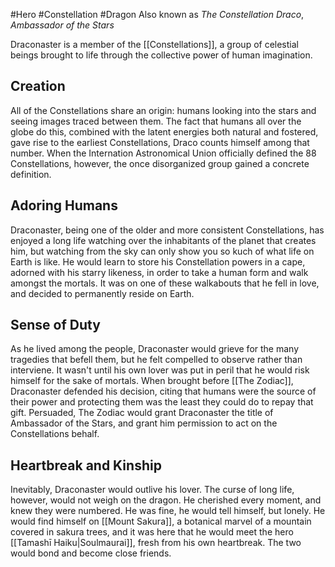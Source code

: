 #Hero #Constellation #Dragon
Also known as *The Constellation Draco*, *Ambassador of the Stars*

Draconaster is a member of the [[Constellations]], a group of celestial beings brought to life through the collective power of human imagination.

## Creation
All of the Constellations share an origin: humans looking into the stars and seeing images traced between them. The fact that humans all over the globe do this, combined with the latent energies both natural and fostered, gave rise to the earliest Constellations, Draco counts himself among that number.
When the Internation Astronomical Union officially defined the 88 Constellations, however, the once disorganized group gained a concrete definition.

## Adoring Humans
Draconaster, being one of the older and more consistent Constellations, has enjoyed a long life watching over the inhabitants of the planet that creates him, but watching from the sky can only show you so kuch of what life on Earth is like.
He would learn to store his Constellation powers in a cape, adorned with his starry likeness, in order to take a human form and walk amongst the mortals. 
It was on one of these walkabouts that he fell in love, and decided to permanently reside on Earth.

## Sense of Duty
As he lived among the people, Draconaster would grieve for the many tragedies that befell them, but he felt compelled to observe rather than interviene. It wasn't until his own lover was put in peril that he would risk himself for the sake of mortals.
When brought before [[The Zodiac]], Draconaster defended his decision, citing that humans were the source of their power and protecting them was the least they could do to repay that gift. Persuaded, The Zodiac would grant Draconaster the title of Ambassador of the Stars, and grant him permission to act on the Constellations behalf.

## Heartbreak and Kinship
Inevitably, Draconaster would outlive his lover. The curse of long life, however, would not weigh on the dragon. He cherished every moment, and knew they were numbered. He was fine, he would tell himself, but lonely.
He would find himself on [[Mount Sakura]], a botanical marvel of a mountain covered in sakura trees, and it was here that he would meet the hero [[Tamashī Haiku|Soulmaurai]], fresh from his own heartbreak. The two would bond and become close friends.

